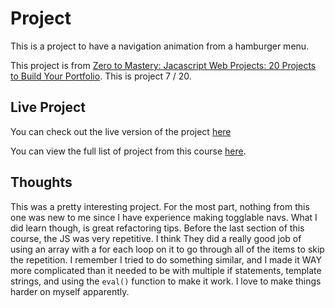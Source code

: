 # Project

This is a project to have a navigation animation from a hamburger menu.

This project is from [Zero to Mastery: Jacascript Web Projects: 20 Projects to Build Your Portfolio](https://academy.zerotomastery.io/p/javascript-projects).
This is project 7 / 20.

## Live Project

You can check out the live version of the project [here](https://rperry99.github.io/navigation-animation/)

You can view the full list of project from this course [here](https://github.com/rperry99/ztm-20-javascript-projects).

## Thoughts

This was a pretty interesting project. For the most part, nothing from this one was new to me since I have experience making togglable navs. What I did learn though, is great refactoring tips. Before the last section of this course, the JS was very repetitive. I think They did a really good job of using an array with a for each loop on it to go through all of the items to skip the repetition. I remember I tried to do something similar, and I made it WAY more complicated than it needed to be with multiple if statements, template strings, and using the `eval()` function to make it work. I love to make things harder on myself apparently.

